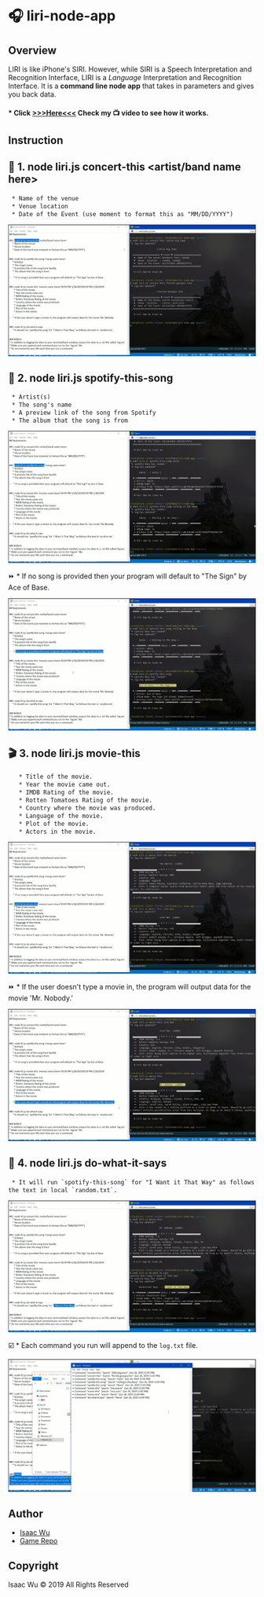 # :headphones: liri-node-app

## Overview
LIRI is like iPhone's SIRI. However, while SIRI is a Speech Interpretation and Recognition Interface, LIRI is a _Language_ Interpretation and Recognition Interface. It is a **command line node app** that takes in parameters and gives you back data. 
####   * Click  **[>>>Here<<<](https://youtu.be/F9wBMugsnOE)**  Check my :tv: video to see how it works.


## Instruction

##  :guitar: 1. node liri.js concert-this <artist/band name here>
     * Name of the venue
     * Venue location
     * Date of the Event (use moment to format this as "MM/DD/YYYY")

![concert](/imgs/scr1.png)


## :microphone: 2. node liri.js spotify-this-song <song name here>
     * Artist(s)
     * The song's name
     * A preview link of the song from Spotify
     * The album that the song is from

![concert](/imgs/scr2.png)

:fast_forward:   * If no song is provided then your program will default to "The Sign" by Ace of Base.

![concert](/imgs/scr3.png)

## :clapper: 3. node liri.js movie-this <movie name here>
       * Title of the movie.
       * Year the movie came out.
       * IMDB Rating of the movie.
       * Rotten Tomatoes Rating of the movie.
       * Country where the movie was produced.
       * Language of the movie.
       * Plot of the movie.
       * Actors in the movie.

![concert](/imgs/scr4.png)

:fast_forward:   * If the user doesn't type a movie in, the program will output data for the movie 'Mr. Nobody.'

![concert](/imgs/scr5.png)

## :page_facing_up: 4. node liri.js do-what-it-says
     * It will run `spotify-this-song` for "I Want it That Way" as follows the text in local `random.txt`.

![concert](/imgs/scr6.png)

:ballot_box_with_check:   * Each command you run will append to the `log.txt` file.

![concert](/imgs/scr7.png)

## Author
* [Isaac Wu](https://github.com/squall2046)
* [Game Repo](https://github.com/squall2046/liri-node-app)

## Copyright
Isaac Wu © 2019 All Rights Reserved

